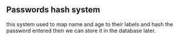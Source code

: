 ## Passwords hash system
this system used to map name and age to their labels and hash the password entered then we can store it in the database later.
